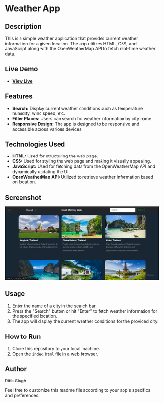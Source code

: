 # Weather App

## Description
This is a simple weather application that provides current weather information for a given location. The app utilizes HTML, CSS, and JavaScript along with the OpenWeatherMap API to fetch real-time weather data.
## Live Demo
- **[View Live](https://ritiksingh-06.github.io/TrekTravels/)**

## Features
- **Search:** Display current weather conditions such as temperature, humidity, wind speed, etc.
- **Filter Places:** Users can search for weather information by city name.
- **Responsive Design:** The app is designed to be responsive and accessible across various devices.

## Technologies Used
- **HTML:** Used for structuring the web page.
- **CSS:** Used for styling the web page and making it visually appealing.
- **JavaScript:** Used for fetching data from the OpenWeatherMap API and dynamically updating the UI.
- **OpenWeatherMap API:** Utilized to retrieve weather information based on location.

## Screenshot
![Travel App Screenshot](./ScreenShots/Screenshot1.PNG)

## Usage
1. Enter the name of a city in the search bar.
2. Press the "Search" button or hit "Enter" to fetch weather information for the specified location.
3. The app will display the current weather conditions for the provided city.

## How to Run
1. Clone this repository to your local machine.
2. Open the `index.html` file in a web browser.

## Author
Ritik Singh

Feel free to customize this readme file according to your app's specifics and preferences.
